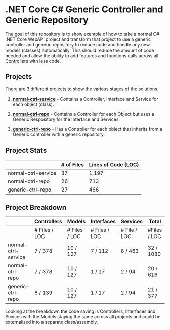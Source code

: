 # .NET Core C# Generic Controller and Generic Repository

The goal of this repository is to show example of how to take a normal C# .NET Core WebAPI project and transform that project to use a generic controller and generic repository to reduce code and handle any new models (classes) automatically.  This should reduce the amount of code needed and allow the ability to add features and functions calls across all Controllers with less code.

## Projects
There are 3 different projects to show the various stages of the solutions.

1. [**normal-ctrl-service**](https://github.com/jeff-maxwell/generic-controller-repository/tree/master/normal-ctrl-service) - Contains a Controller, Interface and Service for each object (class).

2. [**normal-ctrl-repo**](https://github.com/jeff-maxwell/generic-controller-repository/tree/master/normal-ctrl-repo) - Contains a Controller for each Object but uses a Generic Respository for the Interface and Services.

3. [**generic-ctrl-repo**](https://github.com/jeff-maxwell/generic-controller-repository/tree/master/generic-ctrl-repo) - Has a Controller for each object that inherits from a Generic controller with a generic repository.

## Project Stats

|                     | # of Files | Lines of Code (LOC) |
|---------------------|------------|---------------------|
| normal-ctrl-service |     37     |       1,197         |
| normal-ctrl-repo    |     26     |         713         |
| generic-ctrl-repo   |     27     |         466         |

## Project Breakdown

|                     |  Controllers  |     Models    |   Interfaces  |   Services   |    Total     |
|---------------------|---------------|---------------|---------------|--------------|--------------|
|                     | # Files / LOC | # Files / LOC | # Files / LOC | # File / LOC | #Files / LOC |
| normal-ctrl-service |   7 / 378     |   10 / 127    |    7 / 112    |   8 / 463    |    32 / 1080 |
| normal-ctrl-repo    |   7 / 378     |   10 / 127    |     1 / 17    |    2 / 94    |    20 / 616  |
| generic-ctrl-repo   |   8 / 139     |   10 / 127    |     1 / 17    |    2 / 94    |    21 / 377  |

Looking at the breakdown the code saving is Controllers, Interfaces and Sevices with the Models staying the same across all projects and could be externalized into a separate class/assembly.